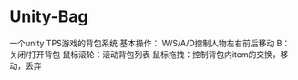 # Unity-Bag
一个unity TPS游戏的背包系统
基本操作：
W/S/A/D控制人物左右前后移动
B：关闭/打开背包
鼠标滚轮：滚动背包列表
鼠标拖拽：控制背包内item的交换，移动，丢弃
